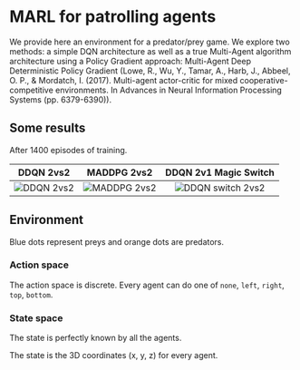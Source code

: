 # MARL for patrolling agents

We provide here an environment for a predator/prey game. We explore two methods: a simple DQN architecture as well as a true Multi-Agent algorithm architecture using a Policy Gradient approach: Multi-Agent Deep Deterministic Policy Gradient (Lowe, R., Wu, Y., Tamar, A., Harb, J., Abbeel, O. P., & Mordatch, I. (2017). Multi-agent actor-critic for mixed cooperative-competitive environments. In Advances in Neural Information Processing Systems (pp. 6379-6390)).

## Some results
After 1400 episodes of training.

DDQN 2vs2 | MADDPG 2vs2 | DDQN 2v1 Magic Switch
:---------:|:----------:|:-----------:
![](gifs/dqn-2v2.gif "DDQN 2vs2") | ![](gifs/maddpg_2v2.gif "MADDPG 2vs2") | ![](gifs/switch-dqn-2v1.gif "DDQN switch 2vs2")

## Environment
Blue dots represent preys and orange dots are predators.

### Action space
The action space is discrete.
Every agent can do one of `none`, `left`, `right`, `top`, `bottom`.

### State space
The state is perfectly known by all the agents.

The state is the 3D coordinates (x, y, z) for every agent.

